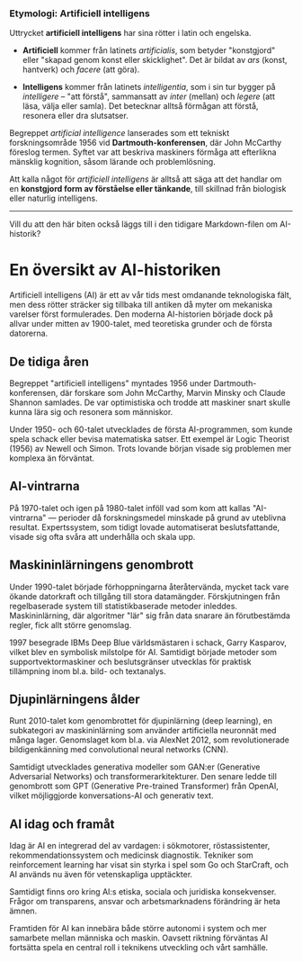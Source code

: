 ### Etymologi: Artificiell intelligens

Uttrycket **artificiell intelligens** har sina rötter i latin och engelska.

* **Artificiell** kommer från latinets *artificialis*, som betyder "konstgjord" eller "skapad genom konst eller skicklighet". Det är bildat av *ars* (konst, hantverk) och *facere* (att göra).

* **Intelligens** kommer från latinets *intelligentia*, som i sin tur bygger på *intelligere* – "att förstå", sammansatt av *inter* (mellan) och *legere* (att läsa, välja eller samla). Det betecknar alltså förmågan att förstå, resonera eller dra slutsatser.

Begreppet *artificial intelligence* lanserades som ett tekniskt forskningsområde 1956 vid **Dartmouth-konferensen**, där John McCarthy föreslog termen. Syftet var att beskriva maskiners förmåga att efterlikna mänsklig kognition, såsom lärande och problemlösning.

Att kalla något för *artificiell intelligens* är alltså att säga att det handlar om en **konstgjord form av förståelse eller tänkande**, till skillnad från biologisk eller naturlig intelligens.

---

Vill du att den här biten också läggs till i den tidigare Markdown-filen om AI-historik?


# En översikt av AI-historiken

Artificiell intelligens (AI) är ett av vår tids mest omdanande teknologiska fält, men dess rötter sträcker sig tillbaka till antiken då myter om mekaniska varelser först formulerades. Den moderna AI-historien började dock på allvar under mitten av 1900-talet, med teoretiska grunder och de första datorerna.

## De tidiga åren 

Begreppet "artificiell intelligens" myntades 1956 under Dartmouth-konferensen, där forskare som John McCarthy, Marvin Minsky och Claude Shannon samlades. De var optimistiska och trodde att maskiner snart skulle kunna lära sig och resonera som människor.

Under 1950- och 60-talet utvecklades de första AI-programmen, som kunde spela schack eller bevisa matematiska satser. Ett exempel är Logic Theorist (1956) av Newell och Simon. Trots lovande början visade sig problemen mer komplexa än förväntat.

## AI-vintrarna

På 1970-talet och igen på 1980-talet inföll vad som kom att kallas "AI-vintrarna" — perioder då forskningsmedel minskade på grund av uteblivna resultat. Expertssystem, som tidigt lovade automatiserat beslutsfattande, visade sig ofta svåra att underhålla och skala upp.

## Maskininlärningens genombrott

Under 1990-talet började förhoppningarna återåtervända, mycket tack vare ökande datorkraft och tillgång till stora datamängder. Förskjutningen från regelbaserade system till statistikbaserade metoder inleddes. Maskininlärning, där algoritmer "lär" sig från data snarare än förutbestämda regler, fick allt större genomslag.

1997 besegrade IBMs Deep Blue världsmästaren i schack, Garry Kasparov, vilket blev en symbolisk milstolpe för AI. Samtidigt började metoder som supportvektormaskiner och beslutsgränser utvecklas för praktisk tillämpning inom bl.a. bild- och textanalys.

## Djupinlärningens ålder

Runt 2010-talet kom genombrottet för djupinlärning (deep learning), en subkategori av maskininlärning som använder artificiella neuronnät med många lager. Genomslaget kom bl.a. via AlexNet 2012, som revolutionerade bildigenkänning med convolutional neural networks (CNN).

Samtidigt utvecklades generativa modeller som GAN\:er (Generative Adversarial Networks) och transformerarkitekturer. Den senare ledde till genombrott som GPT (Generative Pre-trained Transformer) från OpenAI, vilket möjliggjorde konversations-AI och generativ text.

## AI idag och framåt

Idag är AI en integrerad del av vardagen: i sökmotorer, röstassistenter, rekommendationssystem och medicinsk diagnostik. Tekniker som reinforcement learning har visat sin styrka i spel som Go och StarCraft, och AI används nu även för vetenskapliga upptäckter.

Samtidigt finns oro kring AI\:s etiska, sociala och juridiska konsekvenser. Frågor om transparens, ansvar och arbetsmarknadens förändring är heta ämnen.

Framtiden för AI kan innebära både större autonomi i system och mer samarbete mellan människa och maskin. Oavsett riktning förväntas AI fortsätta spela en central roll i teknikens utveckling och vårt samhälle.
